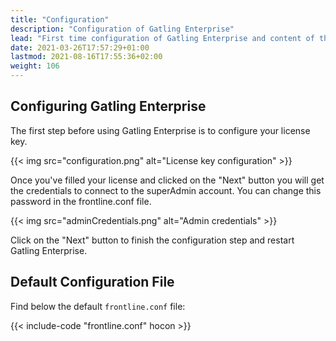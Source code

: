 ```yaml
---
title: "Configuration"
description: "Configuration of Gatling Enterprise"
lead: "First time configuration of Gatling Enterprise and content of the default configuration file"
date: 2021-03-26T17:57:29+01:00
lastmod: 2021-08-16T17:55:36+02:00
weight: 106
---
```


## Configuring Gatling Enterprise

The first step before using Gatling Enterprise is to configure your license key.

{{< img src="configuration.png" alt="License key configuration" >}}

Once you've filled your license and clicked on the "Next" button you will get the credentials to connect to the superAdmin account. You can change this password in the frontline.conf file.

{{< img src="adminCredentials.png" alt="Admin credentials" >}}

Click on the "Next" button to finish the configuration step and restart Gatling Enterprise.

## Default Configuration File

Find below the default `frontline.conf` file:

{{< include-code "frontline.conf" hocon >}}
